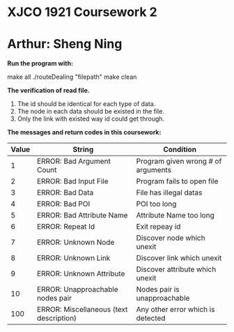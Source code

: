 # XJCO 1921 Coursework 2
# Arthur: Sheng Ning

**Run the program with:**

make all
./routeDealing "filepath"
make clean

**The verification of read file.**
1. The id should be identical for each type of data.
2. The node in each data should be existed in the file.
3. Only the link with existed way id could get through.


**The messages and return codes in this coursework:**

| Value | String                                  | Condition                       |
|-------|-----------------------------------------|---------------------------------|
| 1     | ERROR: Bad Argument Count               | Program given wrong # of arguments |
| 2     | ERROR: Bad Input File                   | Program fails to open file      |
| 3     | ERROR: Bad Data                         | File has illegal datas          |
| 4     | ERROR: Bad POI                          | POI too long                    |
| 5     | ERROR: Bad Attribute Name               | Attribute Name too long         |
| 6     | ERROR: Repeat Id                        | Exit repeay id                  |
| 7     | ERROR: Unknown Node                     | Discover node which unexit      |
| 8     | ERROR: Unknown Link                     | Discover link which unexit      |
| 9     | ERROR: Unknown Attribute                | Discover attribute which unexit |
| 10    | ERROR: Unapproachable nodes pair        | Nodes pair is unapproachable    |
| 100   | ERROR: Miscellaneous (text description) | Any other error which is detected |